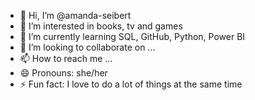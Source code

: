 - 👋 Hi, I’m @amanda-seibert
- 👀 I’m interested in books, tv and games
- 🌱 I’m currently learning SQL, GitHub, Python, Power BI
- 💞️ I’m looking to collaborate on ...
- 📫 How to reach me ...
- 😄 Pronouns: she/her
- ⚡ Fun fact: I love to do a lot of things at the same time

<!---
amanda-seibert/amanda-seibert is a ✨ special ✨ repository because its `README.md` (this file) appears on your GitHub profile.
You can click the Preview link to take a look at your changes.
--->
